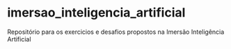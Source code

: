 # imersao_inteligencia_artificial
Repositório para os exercicios e desafios propostos na Imersão Inteligência Artificial

